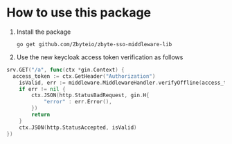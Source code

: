 # How to use this package

1. Install the package
	
	`go get github.com/Zbyteio/zbyte-sso-middleware-lib`

2. Use the new keycloak access token verification as follows
```go
srv.GET("/a", func(ctx *gin.Context) {
  access_token := ctx.GetHeader("Authorization")
	isValid, err := middleware.MiddlewareHandler.verifyOffline(access_token, "https://appdev.zbyte.io/keycloak-poc/")
	if err != nil {
		ctx.JSON(http.StatusBadRequest, gin.H{
			"error" : err.Error(),
		})
		return
	}
	ctx.JSON(http.StatusAccepted, isValid)
})
```